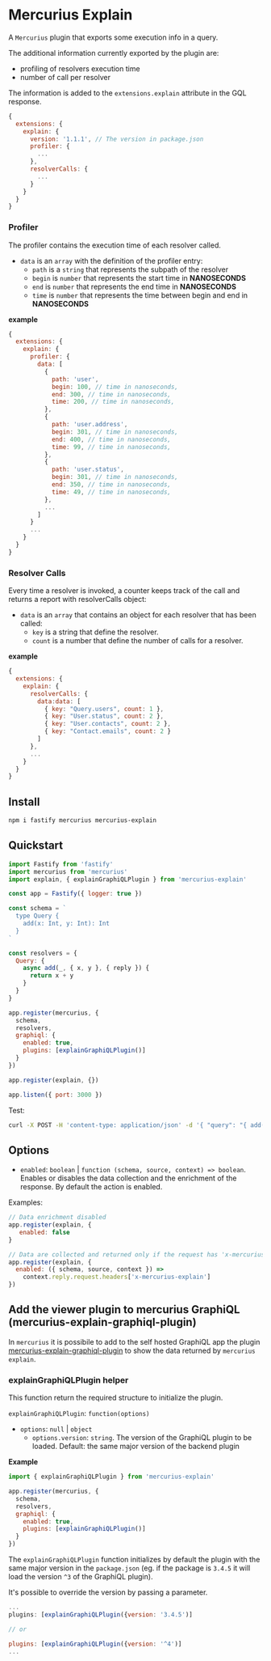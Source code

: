 # Mercurius Explain

A `Mercurius` plugin that exports some execution info in a query.

The additional information currently exported by the plugin are:
* profiling of resolvers execution time
* number of call per resolver

The information is added to the `extensions.explain` attribute in the GQL response.

```js
{
  extensions: {
    explain: {
      version: '1.1.1', // The version in package.json 
      profiler: {
        ...
      },
      resolverCalls: {
        ...
      }
    }
  }
}        
```

### Profiler

The profiler contains the execution time of each resolver called.


- `data` is an `array` with the definition of the profiler entry: 
  - `path` is a `string` that represents the subpath of the resolver
  - `begin` is `number` that represents the start time in **NANOSECONDS**
  - `end` is `number` that represents the end time in **NANOSECONDS**
  - `time` is `number` that represents the time between begin and end in **NANOSECONDS**

**example**
```js
{
  extensions: {
    explain: {
      profiler: {
        data: [
          {
            path: 'user',
            begin: 100, // time in nanoseconds,
            end: 300, // time in nanoseconds,
            time: 200, // time in nanoseconds,
          },
          {
            path: 'user.address',
            begin: 301, // time in nanoseconds,
            end: 400, // time in nanoseconds,
            time: 99, // time in nanoseconds,
          },
          {
            path: 'user.status',
            begin: 301, // time in nanoseconds,
            end: 350, // time in nanoseconds,
            time: 49, // time in nanoseconds,
          },
          ...
        ]
      }
      ...
    }
  }
}
```


### Resolver Calls

Every time a resolver is invoked, a counter keeps track of the call and returns a report with resolverCalls object:

- `data` is an `array` that contains an object for each resolver that has been called:
  - `key` is a string that define the resolver.
  - `count` is a number that define the number of calls for a resolver.

**example**
```js
{
  extensions: {
    explain: {
      resolverCalls: {
        data:data: [
          { key: "Query.users", count: 1 },
          { key: "User.status", count: 2 },
          { key: "User.contacts", count: 2 },
          { key: "Contact.emails", count: 2 }
        ]
      },
      ...
    }
  }
}
```

## Install

```bash
npm i fastify mercurius mercurius-explain
```

## Quickstart

```js
import Fastify from 'fastify'
import mercurius from 'mercurius'
import explain, { explainGraphiQLPlugin } from 'mercurius-explain'

const app = Fastify({ logger: true })

const schema = `
  type Query {
    add(x: Int, y: Int): Int
  }
`

const resolvers = {
  Query: {
    async add(_, { x, y }, { reply }) {
      return x + y
    }
  }
}

app.register(mercurius, {
  schema,
  resolvers,
  graphiql: {
    enabled: true,
    plugins: [explainGraphiQLPlugin()]
  }
})

app.register(explain, {})

app.listen({ port: 3000 })
```

Test:

```bash
curl -X POST -H 'content-type: application/json' -d '{ "query": "{ add(x: 2, y: 2) }" }' localhost:3000/graphql
```

## Options

- `enabled`: `boolean` | `function (schema, source, context) => boolean`. 
  Enables or disables the data collection and the enrichment of the response. By default the action is enabled.

Examples:

```js
// Data enrichment disabled
app.register(explain, {
   enabled: false
}
```

```js
// Data are collected and returned only if the request has 'x-mercurius-explain' header
app.register(explain, {
  enabled: ({ schema, source, context }) =>
    context.reply.request.headers['x-mercurius-explain']
})
```

## Add the viewer plugin to mercurius GraphiQL  (mercurius-explain-graphiql-plugin)

In `mercurius` it is possibile to add to the self hosted GraphiQL app 
the plugin [mercurius-explain-graphiql-plugin](https://github.com/nearform/mercurius-explain-graphiql-plugin) to show the data returned by `mercurius explain`.

### explainGraphiQLPlugin helper
This function return the required structure to initialize the plugin.

`explainGraphiQLPlugin`: `function(options)`
- `options`: `null` | `object`
  - `options.version`: `string`. The version of the GraphiQL plugin to be loaded. Default: the same major version of the backend plugin

**Example**
```js
import { explainGraphiQLPlugin } from 'mercurius-explain'

app.register(mercurius, {
  schema,
  resolvers,
  graphiql: {
    enabled: true,
    plugins: [explainGraphiQLPlugin()]
  }
})
```

The `explainGraphiQLPlugin` function initializes by default the plugin with the same major version in the `package.json` (eg. if the package is `3.4.5` it will load the version `^3` of the GraphiQL plugin).

It's possible to override the version by passing a parameter.

```javascript
...
plugins: [explainGraphiQLPlugin({version: '3.4.5')]

// or 

plugins: [explainGraphiQLPlugin({version: '^4')]
...
```

